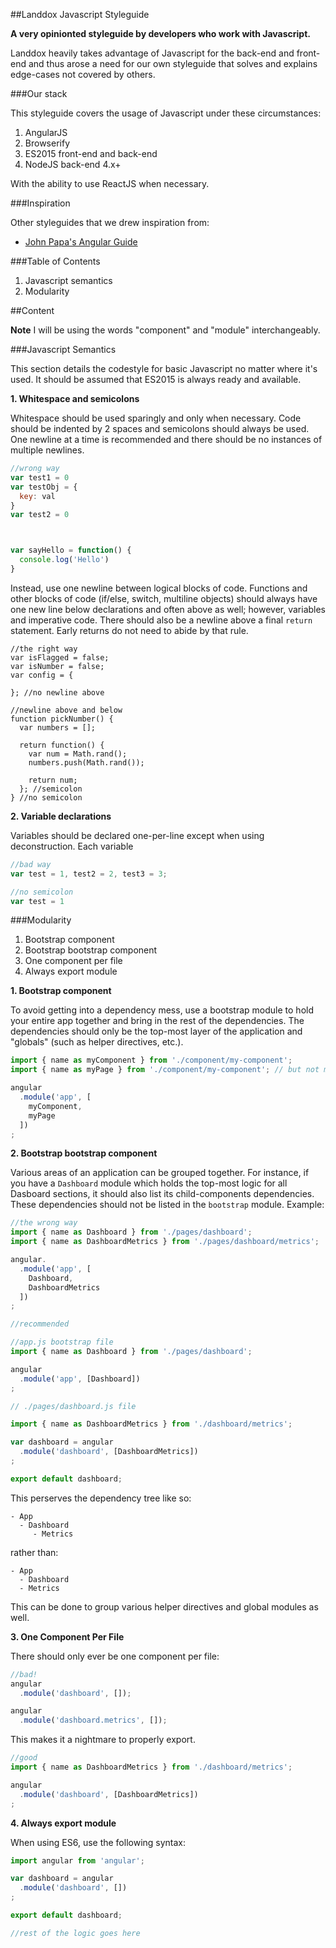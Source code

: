 ##Landdox Javascript Styleguide

**A very opinionted styleguide by developers who work with Javascript.**

Landdox heavily takes advantage of Javascript for the back-end and front-end and thus arose a need for our own styleguide that solves and explains edge-cases not covered by others.

###Our stack

This styleguide covers the usage of Javascript under these circumstances:

1. AngularJS
2. Browserify
3. ES2015 front-end and back-end
4. NodeJS back-end 4.x+

With the ability to use ReactJS when necessary.

###Inspiration

Other styleguides that we drew inspiration from:

- [John Papa's Angular Guide](https://github.com/johnpapa/angular-styleguide)

###Table of Contents

1. Javascript semantics 
2. Modularity

##Content

**Note** I will be using the words "component" and "module" interchangeably.

###Javascript Semantics

This section details the codestyle for basic Javascript no matter where it's used. It should be assumed that ES2015 is always ready and available.

**1. Whitespace and semicolons**

Whitespace should be used sparingly and only when necessary. Code should be indented by 2 spaces and semicolons should always be used. One newline at a time is recommended and there should be no instances of multiple newlines.

```js
//wrong way
var test1 = 0
var testObj = {
  key: val
}
var test2 = 0



var sayHello = function() {
  console.log('Hello')
}
```
Instead, use one newline between logical blocks of code. Functions and other blocks of code (if/else, switch, multiline objects) should always have one new line below declarations and often above as well; however, variables and imperative code. There should also be a newline above a final `return` statement. Early returns do not need to abide by that rule.

```
//the right way
var isFlagged = false;
var isNumber = false;
var config = {
  
}; //no newline above

//newline above and below
function pickNumber() {
  var numbers = [];
  
  return function() {
    var num = Math.rand();
    numbers.push(Math.rand());
    
    return num;
  }; //semicolon
} //no semicolon

```

**2. Variable declarations**

Variables should be declared one-per-line except when using deconstruction. Each variable

```js
//bad way
var test = 1, test2 = 2, test3 = 3;

//no semicolon
var test = 1
```

###Modularity

1. Bootstrap component
2. Bootstrap bootstrap component
3. One component per file
4. Always export module

**1. Bootstrap component**

To avoid getting into a dependency mess, use a bootstrap module to hold your entire app together and bring in the rest of the dependencies. The dependencies should only be the top-most layer of the application and "globals" (such as helper directives, etc.).

```js
import { name as myComponent } from './component/my-component';
import { name as myPage } from './component/my-component'; // but not mySubPage

angular
  .module('app', [
    myComponent,
    myPage
  ])
;
```

**2. Bootstrap bootstrap component**

Various areas of an application can be grouped together. For instance, if you have a `Dashboard` module which holds the top-most logic for all Dasboard sections, it should also list its child-components dependencies. These dependencies should not be listed in the `bootstrap` module. Example:

```js
//the wrong way
import { name as Dashboard } from './pages/dashboard';
import { name as DashboardMetrics } from './pages/dashboard/metrics';

angular.
  .module('app', [
    Dashboard,
    DashboardMetrics
  ])
;
```

```js
//recommended

//app.js bootstrap file
import { name as Dashboard } from './pages/dashboard';

angular
  .module('app', [Dashboard])
;

// ./pages/dashboard.js file

import { name as DashboardMetrics } from './dashboard/metrics';

var dashboard = angular
  .module('dashboard', [DashboardMetrics])
;

export default dashboard;
```

This perserves the dependency tree like so:

```
- App
  - Dashboard
     - Metrics
```

rather than:

```
- App
  - Dashboard
  - Metrics
```

This can be done to group various helper directives and global modules as well.

**3. One Component Per File**

There should only ever be one component per file:

```js
//bad!
angular
  .module('dashboard', []);

angular
  .module('dashboard.metrics', []);
```

This makes it a nightmare to properly export.

```js
//good
import { name as DashboardMetrics } from './dashboard/metrics';

angular
  .module('dashboard', [DashboardMetrics])
;
```

**4. Always export module**

When using ES6, use the following syntax:

```js
import angular from 'angular';

var dashboard = angular
  .module('dashboard', [])
;

export default dashboard;

//rest of the logic goes here
```



